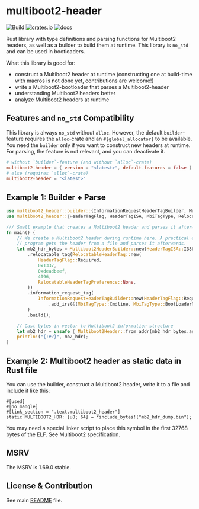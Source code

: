 # multiboot2-header
![Build](https://github.com/rust-osdev/multiboot2/actions/workflows/rust.yml/badge.svg)
[![crates.io](https://img.shields.io/crates/v/multiboot2-header.svg)](https://crates.io/crates/multiboot2-header)
[![docs](https://docs.rs/multiboot2-header/badge.svg)](https://docs.rs/multiboot2-header/)

Rust library with type definitions and parsing functions for Multiboot2 headers,
as well as a builder to build them at runtime. This library is `no_std` and can
be used in bootloaders.

What this library is good for:
- construct a Multiboot2 header at runtime (constructing one at build-time with
  macros is not done yet, contributions are welcome!)
- write a Multiboot2-bootloader that parses a Multiboot2-header
- understanding Multiboot2 headers better
- analyze Multiboot2 headers at runtime

## Features and `no_std` Compatibility

This library is always `no_std` without `alloc`. However, the default `builder`-
feature requires the `alloc`-crate and an `#[global_allocator]` to be available.
You need the `builder` only if you want to construct new headers at runtime.
For parsing, the feature is not relevant, and you can deactivate it.

```toml
# without `builder`-feature (and without `alloc`-crate)
multiboot2-header = { version = "<latest>", default-features = false }
# else (requires `alloc`-crate)
multiboot2-header = "<latest>"
```

## Example 1: Builder + Parse

```rust
use multiboot2_header::builder::{InformationRequestHeaderTagBuilder, Multiboot2HeaderBuilder};
use multiboot2_header::{HeaderTagFlag, HeaderTagISA, MbiTagType, RelocatableHeaderTag, RelocatableHeaderTagPreference, Multiboot2Header};

/// Small example that creates a Multiboot2 header and parses it afterwards.
fn main() {
    // We create a Multiboot2 header during runtime here. A practical example is that your
    // program gets the header from a file and parses it afterwards.
    let mb2_hdr_bytes = Multiboot2HeaderBuilder::new(HeaderTagISA::I386)
        .relocatable_tag(RelocatableHeaderTag::new(
            HeaderTagFlag::Required,
            0x1337,
            0xdeadbeef,
            4096,
            RelocatableHeaderTagPreference::None,
        ))
        .information_request_tag(
            InformationRequestHeaderTagBuilder::new(HeaderTagFlag::Required)
                .add_irs(&[MbiTagType::Cmdline, MbiTagType::BootLoaderName]),
        )
        .build();

    // Cast bytes in vector to Multiboot2 information structure
    let mb2_hdr = unsafe { Multiboot2Header::from_addr(mb2_hdr_bytes.as_ptr().cast()) };
    println!("{:#?}", mb2_hdr);
}
```

## Example 2: Multiboot2 header as static data in Rust file

You can use the builder, construct a Multiboot2 header, write it to a file and include it like this:
```
#[used]
#[no_mangle]
#[link_section = ".text.multiboot2_header"]
static MULTIBOOT2_HDR: [u8; 64] = *include_bytes!("mb2_hdr_dump.bin");
```
You may need a special linker script to place this symbol in the first 32768
bytes of the ELF. See Multiboot2 specification.

## MSRV

The MSRV is 1.69.0 stable.

## License & Contribution

See main [README](https://github.com/rust-osdev/multiboot2/blob/main/README.md) file.
